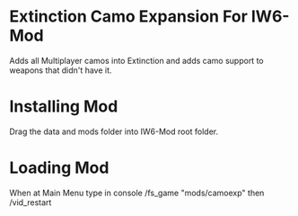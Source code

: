# Extinction Camo Expansion For IW6-Mod
Adds all Multiplayer camos into Extinction and adds camo support to weapons that didn't have it.

# Installing Mod
Drag the data and mods folder into IW6-Mod root folder.

# Loading Mod
When at Main Menu type in console /fs_game "mods/camoexp" then /vid_restart
